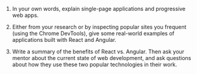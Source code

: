 1. In your own words, explain single-page applications and progressive web apps.


2. Either from your research or by inspecting popular sites you frequent (using the Chrome DevTools), give some real-world examples of applications built with React and Angular.

3. Write a summary of the benefits of React vs. Angular. Then ask your mentor about the current state of web development, and ask questions about how they use these two popular technologies in their work.
